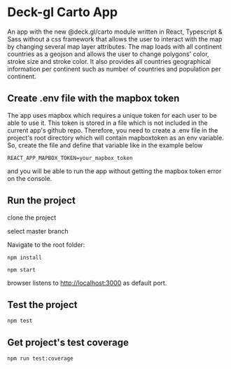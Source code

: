# Deck-gl Carto App

An app with the new @deck.gl/carto module written in React, Typescript & Sass without a css framework that allows the user to interact with the map by changing several
map layer attributes. The map loads with all continent countries as a geojson and allows the user to change polygons' color, stroke size and stroke color. It also provides all countries geographical information per continent such as number of countries and population per continent.

## Create .env file with the mapbox token

The app uses mapbox which requires a unique token for each user to be able to use it.
This token is stored in a file which is not included in the current app's github repo.
Therefore, you need to create a .env file in the project's root directory which will contain mapboxtoken as an env variable. So, create the file and define that variable like in the example below

```
REACT_APP_MAPBOX_TOKEN=your_mapbox_token
```

and you will be able to run the app without getting the mapbox token error on the console.

## Run the project

clone the project

select master branch

Navigate to the root folder:

```
npm install
```

```
npm start
```

browser listens to [http://localhost:3000](http://localhost:3000) as default port.

## Test the project

```
npm test
```

## Get project's test coverage

```
npm run test:coverage
```
